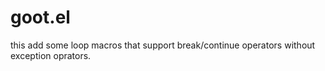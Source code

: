 # goot.el
this add some loop macros that support break/continue operators without exception oprators.
